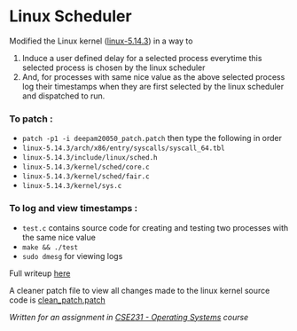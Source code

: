 # Linux Scheduler
 Modified the Linux kernel ([linux-5.14.3](https://cdn.kernel.org/pub/linux/kernel/v5.x/linux-5.14.3.tar.xz)) in a way to 
1. Induce a user defined delay for a selected process everytime this selected process is chosen by the linux scheduler
2. And, for processes with same nice value as the above selected process log their timestamps when they are first selected by the linux scheduler and dispatched to run.

### To patch :
+ `patch -p1 -i deepam20050_patch.patch` then type the following in order
+ `linux-5.14.3/arch/x86/entry/syscalls/syscall_64.tbl`
+ `linux-5.14.3/include/linux/sched.h`
+ `linux-5.14.3/kernel/sched/core.c`
+ `linux-5.14.3/kernel/sched/fair.c`
+ `linux-5.14.3/kernel/sys.c`

### To log and view timestamps :
+ `test.c` contains source code for creating and testing two processes with the same nice value  
+ `make && ./test`
+ `sudo dmesg` for viewing logs

Full writeup [here](Writeup.pdf)

A cleaner patch file to view all changes made to the linux kernel source code is [clean_patch.patch](clean_patch.patch) 
  
*Written for an assignment in [CSE231 - Operating Systems](http://techtree.iiitd.edu.in/viewDescription/filename?=CSE231) course*